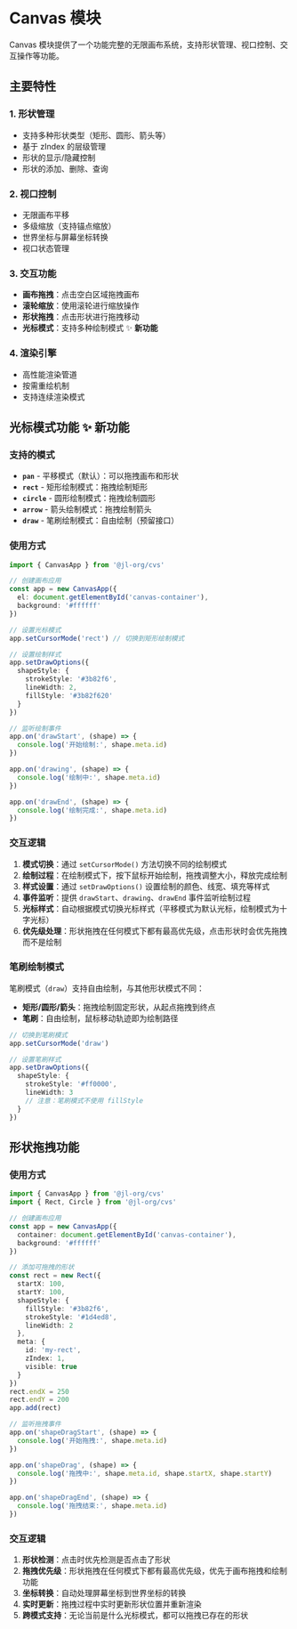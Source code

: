 # Canvas 模块

Canvas 模块提供了一个功能完整的无限画布系统，支持形状管理、视口控制、交互操作等功能。

## 主要特性

### 1. 形状管理
- 支持多种形状类型（矩形、圆形、箭头等）
- 基于 zIndex 的层级管理
- 形状的显示/隐藏控制
- 形状的添加、删除、查询

### 2. 视口控制
- 无限画布平移
- 多级缩放（支持锚点缩放）
- 世界坐标与屏幕坐标转换
- 视口状态管理

### 3. 交互功能
- **画布拖拽**：点击空白区域拖拽画布
- **滚轮缩放**：使用滚轮进行缩放操作
- **形状拖拽**：点击形状进行拖拽移动
- **光标模式**：支持多种绘制模式 ✨ **新功能**

### 4. 渲染引擎
- 高性能渲染管道
- 按需重绘机制
- 支持连续渲染模式

## 光标模式功能 ✨ 新功能

### 支持的模式

- **`pan`** - 平移模式（默认）：可以拖拽画布和形状
- **`rect`** - 矩形绘制模式：拖拽绘制矩形
- **`circle`** - 圆形绘制模式：拖拽绘制圆形
- **`arrow`** - 箭头绘制模式：拖拽绘制箭头
- **`draw`** - 笔刷绘制模式：自由绘制（预留接口）

### 使用方式

```typescript
import { CanvasApp } from '@jl-org/cvs'

// 创建画布应用
const app = new CanvasApp({
  el: document.getElementById('canvas-container'),
  background: '#ffffff'
})

// 设置光标模式
app.setCursorMode('rect') // 切换到矩形绘制模式

// 设置绘制样式
app.setDrawOptions({
  shapeStyle: {
    strokeStyle: '#3b82f6',
    lineWidth: 2,
    fillStyle: '#3b82f620'
  }
})

// 监听绘制事件
app.on('drawStart', (shape) => {
  console.log('开始绘制:', shape.meta.id)
})

app.on('drawing', (shape) => {
  console.log('绘制中:', shape.meta.id)
})

app.on('drawEnd', (shape) => {
  console.log('绘制完成:', shape.meta.id)
})
```

### 交互逻辑

1. **模式切换**：通过 `setCursorMode()` 方法切换不同的绘制模式
2. **绘制过程**：在绘制模式下，按下鼠标开始绘制，拖拽调整大小，释放完成绘制
3. **样式设置**：通过 `setDrawOptions()` 设置绘制的颜色、线宽、填充等样式
4. **事件监听**：提供 `drawStart`、`drawing`、`drawEnd` 事件监听绘制过程
5. **光标样式**：自动根据模式切换光标样式（平移模式为默认光标，绘制模式为十字光标）
6. **优先级处理**：形状拖拽在任何模式下都有最高优先级，点击形状时会优先拖拽而不是绘制

### 笔刷绘制模式

笔刷模式（`draw`）支持自由绘制，与其他形状模式不同：

- **矩形/圆形/箭头**：拖拽绘制固定形状，从起点拖拽到终点
- **笔刷**：自由绘制，鼠标移动轨迹即为绘制路径

```typescript
// 切换到笔刷模式
app.setCursorMode('draw')

// 设置笔刷样式
app.setDrawOptions({
  shapeStyle: {
    strokeStyle: '#ff0000',
    lineWidth: 3
    // 注意：笔刷模式不使用 fillStyle
  }
})
```

## 形状拖拽功能

### 使用方式

```typescript
import { CanvasApp } from '@jl-org/cvs'
import { Rect, Circle } from '@jl-org/cvs'

// 创建画布应用
const app = new CanvasApp({
  container: document.getElementById('canvas-container'),
  background: '#ffffff'
})

// 添加可拖拽的形状
const rect = new Rect({
  startX: 100,
  startY: 100,
  shapeStyle: {
    fillStyle: '#3b82f6',
    strokeStyle: '#1d4ed8',
    lineWidth: 2
  },
  meta: {
    id: 'my-rect',
    zIndex: 1,
    visible: true
  }
})
rect.endX = 250
rect.endY = 200
app.add(rect)

// 监听拖拽事件
app.on('shapeDragStart', (shape) => {
  console.log('开始拖拽:', shape.meta.id)
})

app.on('shapeDrag', (shape) => {
  console.log('拖拽中:', shape.meta.id, shape.startX, shape.startY)
})

app.on('shapeDragEnd', (shape) => {
  console.log('拖拽结束:', shape.meta.id)
})
```

### 交互逻辑

1. **形状检测**：点击时优先检测是否点击了形状
2. **拖拽优先级**：形状拖拽在任何模式下都有最高优先级，优先于画布拖拽和绘制功能
3. **坐标转换**：自动处理屏幕坐标到世界坐标的转换
4. **实时更新**：拖拽过程中实时更新形状位置并重新渲染
5. **跨模式支持**：无论当前是什么光标模式，都可以拖拽已存在的形状 
